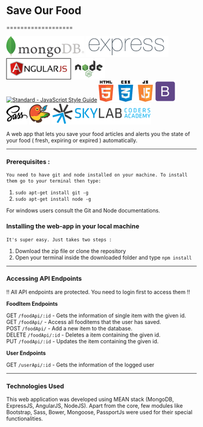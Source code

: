 # Save Our Food
===================

[![MongoDB](https://github.com/bijay007/SaveOurFood/blob/master/public/stylesheets/logos/mongodb.png)](https://www.mongodb.com/)
[![ExpressJS](https://github.com/bijay007/SaveOurFood/blob/master/public/stylesheets/logos/expressjs.png)](http://expressjs.com/)
[![AngularJS](https://github.com/bijay007/SaveOurFood/blob/master/public/stylesheets/logos/angularjs.png)](https://angularjs.org/)
[![NodeJS](https://github.com/bijay007/SaveOurFood/blob/master/public/stylesheets/logos/nodejs.png)](https://nodejs.org/)
[![Standard - JavaScript Style Guide](https://img.shields.io/badge/code%20style-standard-brightgreen.svg)](http://standardjs.com/) 
[![HTML5, CSS3 and JS](https://github.com/bijay007/SaveOurFood/blob/master/public/stylesheets/logos/html5-css3-js.png)](https://www.w3.org/) 
[![Bootstrap](https://github.com/bijay007/SaveOurFood/blob/master/public/stylesheets/logos/bootstrap.png)](http://getbootstrap.com/) 
[![SASS](https://github.com/bijay007/SaveOurFood/blob/master/public/stylesheets/logos/sass.png)](http://sass-lang.com/) 
[![Bower](https://github.com/bijay007/SaveOurFood/blob/master/public/stylesheets/logos/bower.png)](https://bower.io//) 
[![Skylab](https://github.com/bijay007/SaveOurFood/blob/master/public/stylesheets/logos/skylab-56.png)](http://www.skylabcoders.com/)

A web app that lets you save your food articles and alerts you the state of your food ( fresh, expiring or expired ) automatically.

----------

### Prerequisites :
    You need to have git and node installed on your machine. To install them go to your terminal then type:

 1. `sudo apt-get install git -g`
 2. `sudo apt-get install node -g`  
 
For windows users consult the Git and Node documentations.
  
### Installing the web-app in your local machine

    It's super easy. Just takes two steps :
 1. Download the zip file or clone the repository
 2. Open your terminal inside the downloaded folder and type `npm install`

----------

### Accessing API Endpoints
!! All API endpoints are protected. You need to login first to access them !!

**FoodItem Endpoints**

GET `/foodApi/:id` - Gets the information of single item with the given id.  
GET `/foodApi/` - Access all fooditems that the user has saved.  
POST `/foodApi/` - Add a new item to the database.  
DELETE `/foodApi/:id` - Deletes a item containing the given id.  
PUT `/foodApi/:id` - Updates the item containing the given id.  

**User Endpoints**  

GET `/userApi/:id` - Gets the information of the logged user

----------

### Technologies Used

This web application was developed using MEAN stack (MongoDB, ExpressJS, AngularJS, NodeJS). Apart from the core, few modules like Bootstrap, Sass, Bower, Mongoose, PassportJs were used for their special functionalities.
